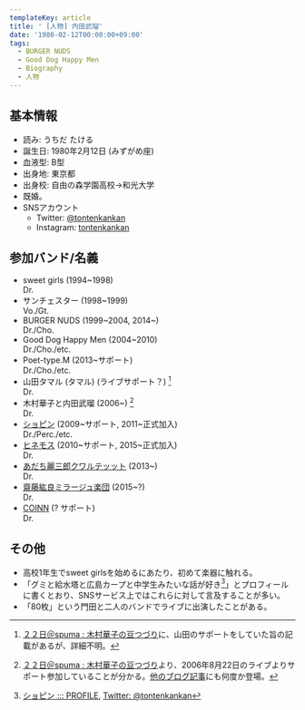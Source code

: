 ```yaml
---
templateKey: article
title: ' [人物] 内田武瑠'
date: '1980-02-12T00:00:00+09:00'
tags:
  - BURGER NUDS
  - Good Dog Happy Men
  - Biography
  - 人物
---
```

## 基本情報

* 読み: うちだ たける
* 誕生日: 1980年2月12日 (みずがめ座)
* 血液型: B型
* 出身地: 東京都
* 出身校: 自由の森学園高校→和光大学
* 既婚。
* SNSアカウント
  * Twitter: [@tontenkankan](https://twitter.com/tontenkankan)
  * Instagram: [tontenkankan](https://www.instagram.com/tontenkankan/)

## 参加バンド/名義

* sweet girls (1994~1998)<br>
  Dr.
* サンチェスター (1998~1999)<br>
  Vo./Gt.
* BURGER NUDS (1999~2004, 2014~)<br>
  Dr./Cho.
* Good Dog Happy Men (2004~2010)<br>
  Dr./Cho./etc.
* Poet-type.M (2013~サポート)<br>
  Dr./Cho./etc.
* 山田タマル (タマル) (ライブサポート？) [^1]<br>
  Dr.
* 木村華子と内田武瑠 (2006~) [^2]<br>
  Dr.
* [ショピン](http://www.chopiiin.com/) (2009~サポート, 2011~正式加入)<br>
  Dr./Perc./etc.
* [ヒネモス](http://www.e-hinemos.com/) (2010~サポート, 2015~正式加入)<br>
  Dr.
* [あだち麗三郎クワルテッット](http://www.reisaburo.info/) (2013~)<br>
  Dr.
* [齋藤紘良ミラージュ楽団](http://koryosaito.tumblr.com/) (2015~?)<br>
  Dr.
* [COINN](http://www.coinn.jp/) (? サポート)<br>
  Dr.

## その他

* 高校1年生でsweet girlsを始めるにあたり、初めて楽器に触れる。
* 「グミと給水塔と広島カープと中学生みたいな話が好き[^3]」とプロフィールに書くとおり、SNSサービス上ではこれらに対して言及することが多い。
* 「80枚」という門田と二人のバンドでライブに出演したことがある。


[^1]: [２２日＠spuma : 木村華子の豆つづり](http://hanatico.exblog.jp/3154258/)に、山田のサポートをしていた旨の記載があるが、詳細不明。

[^2]: [２２日＠spuma : 木村華子の豆つづり](http://hanatico.exblog.jp/3154258/)より、2006年8月22日のライブよりサポート参加していることが分かる。[他のブログ記事](http://www.exblog.jp/search/?blogid=1020057456&t=0&q=%E5%86%85%E7%94%B0)にも何度か登場。

[^3]: [ショピン ::: PROFILE](http://www.chopiiin.com/profile), [Twitter: @tontenkankan](https://twitter.com/tontenkankan)

